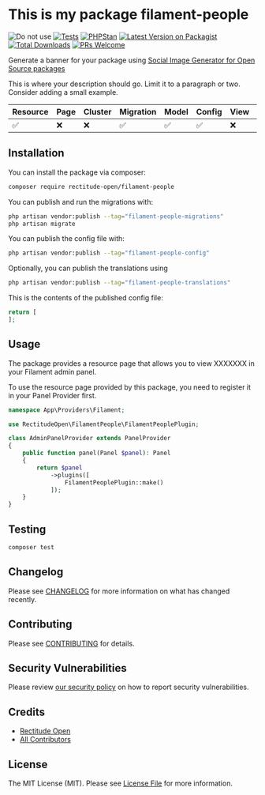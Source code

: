 # This is my package filament-people

![Do not use](https://img.shields.io/badge/Under%20development-Don't%20use-red)
[![Tests](https://github.com/rectitude-open/filament-people/actions/workflows/run-tests.yml/badge.svg)](https://github.com/rectitude-open/filament-people/actions/workflows/run-tests.yml)
[![PHPStan](https://img.shields.io/badge/PHPStan-level%205-brightgreen)](https://phpstan.org/)
[![Latest Version on Packagist](https://img.shields.io/packagist/v/rectitude-open/filament-people.svg?style=flat-square)](https://packagist.org/packages/rectitude-open/filament-people)
[![Total Downloads](https://img.shields.io/packagist/dt/rectitude-open/filament-people.svg?style=flat-square)](https://packagist.org/packages/rectitude-open/filament-people)
[![PRs Welcome](https://img.shields.io/badge/PRs-welcome-brightgreen.svg?style=flat-square)](https://github.com/rectitude-open/filament-people/pulls)

Generate a banner for your package using [Social Image Generator for Open Source packages](https://banners.beyondco.de/)

This is where your description should go. Limit it to a paragraph or two. Consider adding a small example.

Resource | Page | Cluster | Migration | Model | Config | View | Localization
--- | --- | --- | --- | --- | --- | --- | ---
✅ | ❌| ❌ | ✅ | ✅ | ✅ | ❌ | ✅  

## Installation

You can install the package via composer:

```bash
composer require rectitude-open/filament-people
```

You can publish and run the migrations with:

```bash
php artisan vendor:publish --tag="filament-people-migrations"
php artisan migrate
```

You can publish the config file with:

```bash
php artisan vendor:publish --tag="filament-people-config"
```

Optionally, you can publish the translations using

```bash
php artisan vendor:publish --tag="filament-people-translations"
```

This is the contents of the published config file:

```php
return [
];
```

## Usage

The package provides a resource page that allows you to view XXXXXXX in your Filament admin panel. 

To use the resource page provided by this package, you need to register it in your Panel Provider first.

```php
namespace App\Providers\Filament;

use RectitudeOpen\FilamentPeople\FilamentPeoplePlugin;

class AdminPanelProvider extends PanelProvider
{
    public function panel(Panel $panel): Panel
    {
        return $panel
            ->plugins([
                FilamentPeoplePlugin::make()
            ]);
    }
}
```

## Testing

```bash
composer test
```

## Changelog

Please see [CHANGELOG](CHANGELOG.md) for more information on what has changed recently.

## Contributing

Please see [CONTRIBUTING](.github/CONTRIBUTING.md) for details.

## Security Vulnerabilities

Please review [our security policy](../../security/policy) on how to report security vulnerabilities.

## Credits

- [Rectitude Open](https://github.com/rectitude-open)
- [All Contributors](../../contributors)

## License

The MIT License (MIT). Please see [License File](LICENSE.md) for more information.
